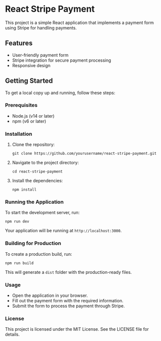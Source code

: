 # React Stripe Payment

This project is a simple React application that implements a payment form using Stripe for handling payments.

## Features

- User-friendly payment form
- Stripe integration for secure payment processing
- Responsive design

## Getting Started

To get a local copy up and running, follow these steps:

### Prerequisites

- Node.js (v14 or later)
- npm (v6 or later)

### Installation

1. Clone the repository:
   ```
   git clone https://github.com/yourusername/react-stripe-payment.git
   ```

2. Navigate to the project directory:
   ```
   cd react-stripe-payment
   ```

3. Install the dependencies:
   ```
   npm install
   ```

### Running the Application

To start the development server, run:
```
npm run dev
```

Your application will be running at `http://localhost:3000`.

### Building for Production

To create a production build, run:
```
npm run build
```

This will generate a `dist` folder with the production-ready files.

### Usage

- Open the application in your browser.
- Fill out the payment form with the required information.
- Submit the form to process the payment through Stripe.

### License

This project is licensed under the MIT License. See the LICENSE file for details.